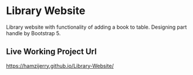 # Library Website

Library website with functionality of adding a book to table. Designing part handle by Bootstrap 5.

## Live Working Project Url

https://hamzijerry.github.io/Library-Website/